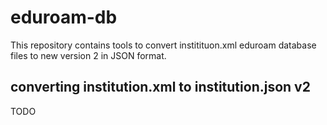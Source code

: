 # eduroam-db
This repository contains tools to convert institituon.xml eduroam database files
to new version 2 in JSON format.

## converting institution.xml to institution.json v2
TODO
